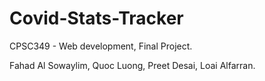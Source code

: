 # Covid-Stats-Tracker
CPSC349 - Web development, Final Project.

Fahad Al Sowaylim, 
Quoc Luong, 
Preet Desai, 
Loai Alfarran.
